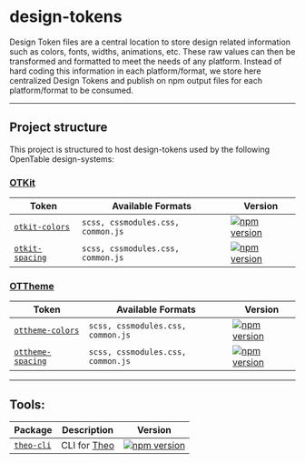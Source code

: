 # design-tokens

Design Token files are a central location to store design related information such as colors, fonts, widths, animations, etc. These raw values can then be transformed and formatted to meet the needs of any platform. Instead of hard coding this information in each platform/format, we store here centralized Design Tokens and publish on npm output files for each platform/format to be consumed.

***

## Project structure

This project is structured to host design-tokens used by the following OpenTable design-systems:

### [OTKit](/OTKit)

| Token | Available Formats | Version |
|--------|-------|-------|
| [`otkit-colors`](/OTKit/otkit-colors) | `scss, cssmodules.css, common.js` | [![npm version](https://badge.fury.io/js/otkit-colors.svg)](http://badge.fury.io/js/otkit-colors) |
| [`otkit-spacing`](/OTKit/otkit-spacing) | `scss, cssmodules.css, common.js` | [![npm version](https://badge.fury.io/js/otkit-spacing.svg)](http://badge.fury.io/js/otkit-spacing) |


### [OTTheme](/OTTheme)

| Token | Available Formats | Version |
|--------|-------|-------|
| [`ottheme-colors`](/OTTheme/ottheme-colors) | `scss, cssmodules.css, common.js` | [![npm version](https://badge.fury.io/js/ottheme-colors.svg)](http://badge.fury.io/js/ottheme-colors) |
| [`ottheme-spacing`](/OTTheme/ottheme-spacing) | `scss, cssmodules.css, common.js` | [![npm version](https://badge.fury.io/js/ottheme-spacing.svg)](http://badge.fury.io/js/ottheme-spacing) |

***

## Tools:

| Package | Description | Version |
|--------|-------|-------|
| [`theo-cli`](/tools/theo-cli) | CLI for [Theo](https://github.com/salesforce-ux/theo) | [![npm version](https://badge.fury.io/js/theo-cli.svg)](http://badge.fury.io/js/theo-cli) |
